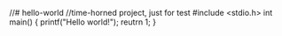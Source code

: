 //# hello-world
//time-horned project, just for test
#include <stdio.h>
int main()
{
     printf("Hello world!");
     reutrn 1;
}
